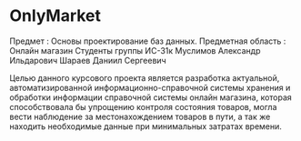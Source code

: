 # OnlyMarket
Предмет : Основы проектирование баз данных.
Предметная область : Онлайн магазин
Студенты группы ИС-31к
Муслимов Александр Ильдарович
Шараев Даниил Сергеевич

Целью данного курсового проекта является разработка актуальной,
автоматизированной информационно-справочной системы хранения и обработки информации справочной системы онлайн магазина,
которая способствовала бы упрощению контроля состояния товаров, могла вести наблюдение за местонахождением товаров в пути,
а так же находить необходимые данные при минимальных затратах времени.
